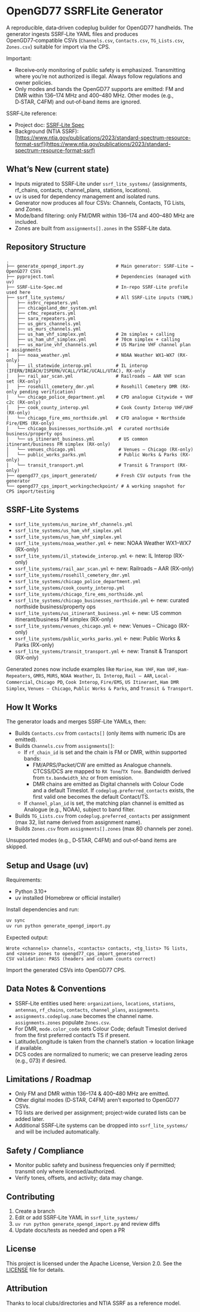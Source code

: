 # OpenGD77 SSRFLite Generator

A reproducible, data‑driven codeplug builder for OpenGD77 handhelds. The generator ingests SSRF‑Lite YAML files and produces OpenGD77‑compatible CSVs (`Channels.csv`, `Contacts.csv`, `TG_Lists.csv`, `Zones.csv`) suitable for import via the CPS.

Important:

- Receive‑only monitoring of public safety is emphasized. Transmitting where you’re not authorized is illegal. Always follow regulations and owner policies.
- Only modes and bands the OpenGD77 supports are emitted: FM and DMR within 136–174 MHz and 400–480 MHz. Other modes (e.g., D‑STAR, C4FM) and out‑of‑band items are ignored.

SSRF‑Lite reference:

- Project doc: [SSRF‑Lite Spec](./SSRF-Lite-Spec.md)
- Background (NTIA SSRF): [https://www.ntia.gov/publications/2023/standard-spectrum-resource-format-ssrf](https://www.ntia.gov/publications/2023/standard-spectrum-resource-format-ssrf)

## What’s New (current state)

- Inputs migrated to SSRF‑Lite under `ssrf_lite_systems/` (assignments, rf_chains, contacts, channel_plans, stations, locations).
- uv is used for dependency management and isolated runs.
- Generator now produces all four CSVs: Channels, Contacts, TG Lists, and Zones.
- Mode/band filtering: only FM/DMR within 136–174 and 400–480 MHz are included.
- Zones are built from `assignments[].zones` in the SSRF‑Lite data.

## Repository Structure

```text
.
├── generate_opengd_import.py            # Main generator: SSRF‑Lite → OpenGD77 CSVs
├── pyproject.toml                       # Dependencies (managed with uv)
├── SSRF-Lite-Spec.md                    # In‑repo SSRF‑Lite profile used here
├── ssrf_lite_systems/                   # All SSRF‑Lite inputs (YAML)
│   ├── ns9rc_repeaters.yml
│   ├── chicagoland_dmr_system.yml
│   ├── cfmc_repeaters.yml
│   ├── sara_repeaters.yml
│   ├── us_gmrs_channels.yml
│   ├── us_murs_channels.yml
│   ├── us_ham_vhf_simplex.yml           # 2m simplex + calling
│   ├── us_ham_uhf_simplex.yml           # 70cm simplex + calling
│   ├── us_marine_vhf_channels.yml       # US Marine VHF channel plan + assignments
│   ├── noaa_weather.yml                 # NOAA Weather WX1–WX7 (RX-only)
│   ├── il_statewide_interop.yml         # IL interop (IFERN/IREACH/ISPERN/VCALL/VTAC/UCALL/UTAC), RX-only
│   ├── rail_aar_scan.yml                # Railroads – AAR VHF scan set (RX-only)
│   ├── rosehill_cemetery_dmr.yml        # Rosehill Cemetery DMR (RX-only pending verification)
│   └── chicago_police_department.yml    # CPD analogue Citywide + VHF c2c (RX-only)
│   ├── cook_county_interop.yml          # Cook County Interop VHF/UHF (RX-only)
│   └── chicago_fire_ems_northside.yml   # CFD analogue + Northside Fire/EMS (RX-only)
│   └── chicago_businesses_northside.yml  # curated northside business/property ops
│   └── us_itinerant_business.yml         # US common itinerant/business FM simplex (RX-only)
│   └── venues_chicago.yml                # Venues – Chicago (RX-only)
│   └── public_works_parks.yml            # Public Works & Parks (RX-only)
│   └── transit_transport.yml             # Transit & Transport (RX-only)
├── opengd77_cps_import_generated/       # Fresh CSV outputs from the generator
└── opengd77_cps_import_workingcheckpoint/ # A working snapshot for CPS import/testing
```

## SSRF-Lite Systems

- `ssrf_lite_systems/us_marine_vhf_channels.yml`
- `ssrf_lite_systems/us_ham_vhf_simplex.yml`
- `ssrf_lite_systems/us_ham_uhf_simplex.yml`
- `ssrf_lite_systems/noaa_weather.yml`  ← new: NOAA Weather WX1–WX7 (RX-only)
- `ssrf_lite_systems/il_statewide_interop.yml`  ← new: IL Interop (RX-only)
- `ssrf_lite_systems/rail_aar_scan.yml`  ← new: Railroads – AAR (RX-only)
- `ssrf_lite_systems/rosehill_cemetery_dmr.yml`
- `ssrf_lite_systems/chicago_police_department.yml`
- `ssrf_lite_systems/cook_county_interop.yml`
- `ssrf_lite_systems/chicago_fire_ems_northside.yml`
- `ssrf_lite_systems/chicago_businesses_northside.yml`  ← new: curated northside business/property ops
- `ssrf_lite_systems/us_itinerant_business.yml`  ← new: US common itinerant/business FM simplex (RX-only)
- `ssrf_lite_systems/venues_chicago.yml`  ← new: Venues – Chicago (RX-only)
- `ssrf_lite_systems/public_works_parks.yml`  ← new: Public Works & Parks (RX-only)
- `ssrf_lite_systems/transit_transport.yml`  ← new: Transit & Transport (RX-only)

Generated zones now include examples like `Marine`, `Ham VHF`, `Ham UHF`, `Ham-Repeaters`, `GMRS`, `MURS`, `NOAA Weather`, `IL Interop`, `Rail – AAR`, `Local-Commercial`, `Chicago PD`, `Cook Interop`, `Fire/EMS`, `US Itinerant`, `Ham DMR Simplex`, `Venues – Chicago`, `Public Works & Parks`, and `Transit & Transport`.

## How It Works

The generator loads and merges SSRF‑Lite YAMLs, then:

- Builds `Contacts.csv` from `contacts[]` (only items with numeric IDs are emitted).
- Builds `Channels.csv` from `assignments[]`:
  - If `rf_chain_id` is set and the chain is FM or DMR, within supported bands:
    - FM/APRS/Packet/CW are emitted as Analogue channels. CTCSS/DCS are mapped to `RX Tone`/`TX Tone`. Bandwidth derived from `tx.bandwidth_khz` or from emission.
    - DMR chains are emitted as Digital channels with Colour Code and a default Timeslot. If `codeplug.preferred_contacts` exists, the first valid one becomes the default Contact/TS.
  - If `channel_plan_id` is set, the matching plan channel is emitted as Analogue (e.g., NOAA), subject to band filter.
- Builds `TG_Lists.csv` from `codeplug.preferred_contacts` per assignment (max 32, list name derived from assignment name).
- Builds `Zones.csv` from `assignments[].zones` (max 80 channels per zone).

Unsupported modes (e.g., D‑STAR, C4FM) and out‑of‑band items are skipped.

## Setup and Usage (uv)

Requirements:

- Python 3.10+
- uv installed (Homebrew or official installer)

Install dependencies and run:

```zsh
uv sync
uv run python generate_opengd_import.py
```

Expected output:

```text
Wrote <channels> channels, <contacts> contacts, <tg_lists> TG lists, and <zones> zones to opengd77_cps_import_generated
CSV validation: PASS (headers and column counts correct)
```

Import the generated CSVs into OpenGD77 CPS.

## Data Notes & Conventions

- SSRF‑Lite entities used here: `organizations`, `locations`, `stations`, `antennas`, `rf_chains`, `contacts`, `channel_plans`, `assignments`.
- `assignments.codeplug.name` becomes the channel name. `assignments.zones` populate `Zones.csv`.
- For DMR, `mode.color_code` sets Colour Code; default Timeslot derived from the first preferred contact’s TS if present.
- Latitude/Longitude is taken from the channel’s station → location linkage if available.
- DCS codes are normalized to numeric; we can preserve leading zeros (e.g., 073) if desired.

## Limitations / Roadmap

- Only FM and DMR within 136–174 & 400–480 MHz are emitted.
- Other digital modes (D‑STAR, C4FM) aren’t exported to OpenGD77 CSVs.
- TG lists are derived per assignment; project‑wide curated lists can be added later.
- Additional SSRF‑Lite systems can be dropped into `ssrf_lite_systems/` and will be included automatically.

## Safety / Compliance

- Monitor public safety and business frequencies only if permitted; transmit only where licensed/authorized.
- Verify tones, offsets, and activity; data may change.

## Contributing

1. Create a branch
2. Edit or add SSRF‑Lite YAML in `ssrf_lite_systems/`
3. `uv run python generate_opengd_import.py` and review diffs
4. Update docs/tests as needed and open a PR

## License

This project is licensed under the Apache License, Version 2.0. See the [LICENSE](./LICENSE) file for details.

## Attribution

Thanks to local clubs/directories and NTIA SSRF as a reference model.
